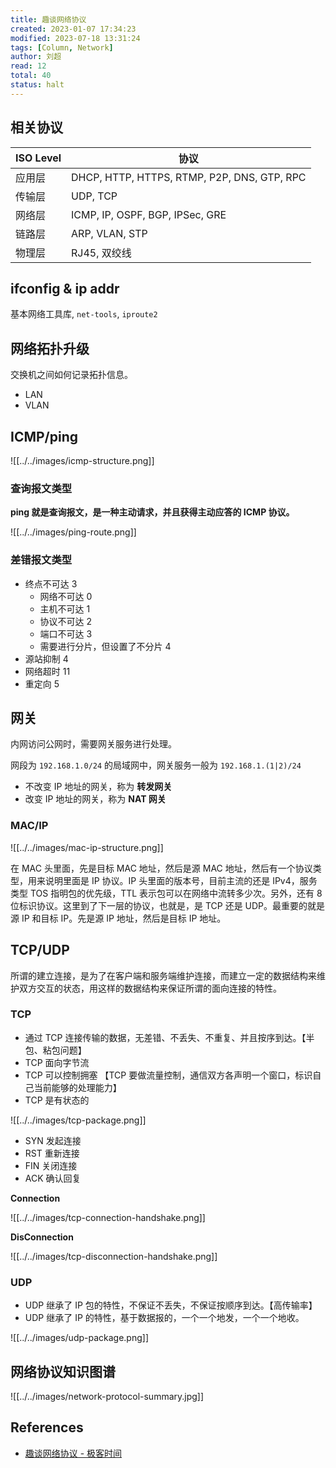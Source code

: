 ```yaml
---
title: 趣谈网络协议
created: 2023-01-07 17:34:23
modified: 2023-07-18 13:31:24
tags: [Column, Network]
author: 刘超
read: 12
total: 40
status: halt
---
```


## 相关协议

| ISO Level | 协议                                        |
| --------- | ------------------------------------------- |
| 应用层    | DHCP, HTTP, HTTPS, RTMP, P2P, DNS, GTP, RPC |
| 传输层    | UDP, TCP                                    |
| 网络层    | ICMP, IP, OSPF, BGP, IPSec, GRE             |
| 链路层    | ARP, VLAN, STP                              |
| 物理层    | RJ45, 双绞线                                |

## ifconfig & ip addr

基本网络工具库, `net-tools`, `iproute2`

## 网络拓扑升级

交换机之间如何记录拓扑信息。

- LAN
- VLAN

## ICMP/ping

![[../../images/icmp-structure.png]]

### 查询报文类型

**ping 就是查询报文，是一种主动请求，并且获得主动应答的 ICMP 协议。**

![[../../images/ping-route.png]]

### 差错报文类型

- 终点不可达 3
  - 网络不可达 0
  - 主机不可达 1
  - 协议不可达 2
  - 端口不可达 3
  - 需要进行分片，但设置了不分片 4
- 源站抑制 4
- 网络超时 11
- 重定向 5

## 网关

内网访问公网时，需要网关服务进行处理。

网段为 `192.168.1.0/24` 的局域网中，网关服务一般为 `192.168.1.(1|2)/24`

- 不改变 IP 地址的网关，称为 **转发网关**
- 改变 IP 地址的网关，称为 **NAT 网关**

### MAC/IP

![[../../images/mac-ip-structure.png]]

在 MAC 头里面，先是目标 MAC 地址，然后是源 MAC 地址，然后有一个协议类型，用来说明里面是 IP 协议。IP 头里面的版本号，目前主流的还是 IPv4，服务类型 TOS 指明包的优先级，TTL 表示包可以在网络中流转多少次。另外，还有 8 位标识协议。这里到了下一层的协议，也就是，是 TCP 还是 UDP。最重要的就是源 IP 和目标 IP。先是源 IP 地址，然后是目标 IP 地址。

## TCP/UDP

所谓的建立连接，是为了在客户端和服务端维护连接，而建立一定的数据结构来维护双方交互的状态，用这样的数据结构来保证所谓的面向连接的特性。

### TCP

- 通过 TCP 连接传输的数据，无差错、不丢失、不重复、并且按序到达。【半包、粘包问题】
- TCP 面向字节流
- TCP 可以控制拥塞 【TCP 要做流量控制，通信双方各声明一个窗口，标识自己当前能够的处理能力】
- TCP 是有状态的

![[../../images/tcp-package.png]]

- SYN 发起连接
- RST 重新连接
- FIN 关闭连接
- ACK 确认回复

**Connection**

![[../../images/tcp-connection-handshake.png]]

**DisConnection**

![[../../images/tcp-disconnection-handshake.png]]

### UDP

- UDP 继承了 IP 包的特性，不保证不丢失，不保证按顺序到达。【高传输率】
- UDP 继承了 IP 的特性，基于数据报的，一个一个地发，一个一个地收。

![[../../images/udp-package.png]]

## 网络协议知识图谱

![[../../images/network-protocol-summary.jpg]]

## References

- [趣谈网络协议 - 极客时间](http://localhost/#)
